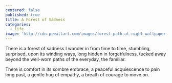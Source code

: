 ```yaml
---
centered: false
published: true
title: A Forest of Sadness
categories:
  - life
image: 'http://cdn.pcwallart.com/images/forest-path-at-night-wallpaper-3.jpg'
---
```

There is a forest of sadness
I wander in from time to time,
stumbling, surprised,
upon its winding ways,
long hidden in forgetfulness,
tucked away beyond the well-worn paths
of the everyday, the familiar.

There is comfort
in its sombre embrace,
a peaceful acquiescence
to pain long past,
a gentle hug of empathy,
a breath of courage
to move on.
